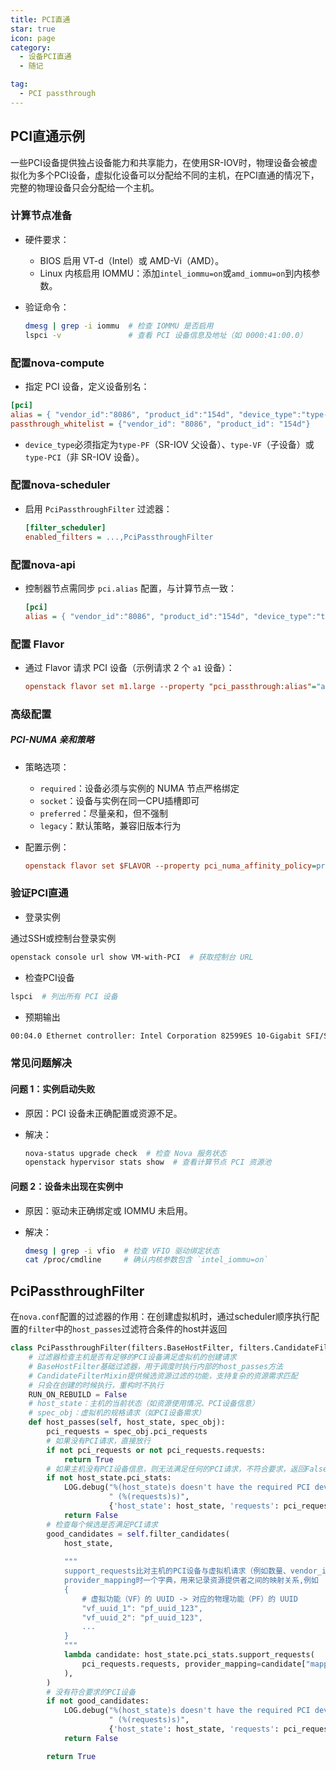 ```yaml
---
title: PCI直通
star: true
icon: page
category:
  - 设备PCI直通
  - 随记

tag: 
  - PCI passthrough
---
```




## PCI直通示例
一些PCI设备提供独占设备能力和共享能力，在使用SR-IOV时，物理设备会被虚拟化为多个PCI设备，虚拟化设备可以分配给不同的主机，在PCI直通的情况下，完整的物理设备只会分配给一个主机。

### 计算节点准备

- 硬件要求：
  - BIOS 启用 VT-d（Intel）或 AMD-Vi（AMD）。
  - Linux 内核启用 IOMMU：添加`intel_iommu=on`或`amd_iommu=on`到内核参数。

- 验证命令：

  ```bash
  dmesg | grep -i iommu  # 检查 IOMMU 是否启用
  lspci -v               # 查看 PCI 设备信息及地址（如 0000:41:00.0）
  ```

### 配置nova-compute

-  指定 PCI 设备，定义设备别名：

  ```ini
  [pci]
  alias = { "vendor_id":"8086", "product_id":"154d", "device_type":"type-PF", "name":"a1" }
  passthrough_whitelist = {"vendor_id": "8086", "product_id": "154d"}
  ```

  - `device_type`必须指定为`type-PF`（SR-IOV 父设备）、`type-VF`（子设备）或`type-PCI`（非 SR-IOV 设备）。

### 配置nova-scheduler

- 启用 `PciPassthroughFilter` 过滤器：

  ```ini
  [filter_scheduler]
  enabled_filters = ...,PciPassthroughFilter
  ```

### 配置nova-api

- 控制器节点需同步 `pci.alias` 配置，与计算节点一致：

  ```ini
  [pci]
  alias = { "vendor_id":"8086", "product_id":"154d", "device_type":"type-PF", "name":"a1" }
  ```

### 配置 Flavor

- 通过 Flavor 请求 PCI 设备（示例请求 2 个 `a1` 设备）：

  ```ini
  openstack flavor set m1.large --property "pci_passthrough:alias"="a1:2"
  ```


### 高级配置

##### PCI-NUMA 亲和策略

- 策略选项：
  - `required`：设备必须与实例的 NUMA 节点严格绑定
  - `socket`：设备与实例在同一CPU插槽即可
  - `preferred`：尽量亲和，但不强制
  - `legacy`：默认策略，兼容旧版本行为

- 配置示例：

  ```ini
  openstack flavor set $FLAVOR --property pci_numa_affinity_policy=preferred
  ```

### 验证PCI直通

- 登录实例

通过SSH或控制台登录实例

```bash
openstack console url show VM-with-PCI  # 获取控制台 URL
```

- 检查PCI设备

```bash
lspci  # 列出所有 PCI 设备
```

- 预期输出

```bash
00:04.0 Ethernet controller: Intel Corporation 82599ES 10-Gigabit SFI/SFP+ Network Connection (rev 01)
```

### 常见问题解决

#### 问题 1：实例启动失败

- 原因：PCI 设备未正确配置或资源不足。

- 解决：

  ```bash
  nova-status upgrade check  # 检查 Nova 服务状态
  openstack hypervisor stats show  # 查看计算节点 PCI 资源池
  ```

#### 问题 2：设备未出现在实例中

- 原因：驱动未正确绑定或 IOMMU 未启用。

- 解决：

  ```bash
  dmesg | grep -i vfio  # 检查 VFIO 驱动绑定状态
  cat /proc/cmdline     # 确认内核参数包含 `intel_iommu=on`
  ```

## PciPassthroughFilter

在`nova.conf`配置的过滤器的作用：在创建虚拟机时，通过scheduler顺序执行配置的`filter`中的`host_passes`过滤符合条件的host并返回

```python
class PciPassthroughFilter(filters.BaseHostFilter, filters.CandidateFilterMixin):
    # 过滤器检查主机是否有足够的PCI设备满足虚拟机的创建请求
	# BaseHostFilter基础过滤器，用于调度时执行内部的host_passes方法
    # CandidateFilterMixin提供候选资源过滤的功能，支持复杂的资源需求匹配
  	# 只会在创建的时候执行，重构时不执行
    RUN_ON_REBUILD = False
	# host_state：主机的当前状态（如资源使用情况、PCI设备信息）
    # spec_obj：虚拟机的规格请求（如PCI设备需求）
    def host_passes(self, host_state, spec_obj):
        pci_requests = spec_obj.pci_requests
        # 如果没有PCI请求，直接放行
        if not pci_requests or not pci_requests.requests:
            return True
		# 如果主机没有PCI设备信息，则无法满足任何的PCI请求，不符合要求，返回False
        if not host_state.pci_stats:
            LOG.debug("%(host_state)s doesn't have the required PCI devices"
                      " (%(requests)s)",
                      {'host_state': host_state, 'requests': pci_requests})
            return False
		# 检查每个候选是否满足PCI请求
        good_candidates = self.filter_candidates(
            host_state,
           
            """
            support_requests比对主机的PCI设备与虚拟机请求（例如数量、vendor_id、product_id）
            provider_mapping时一个字典，用来记录资源提供者之间的映射关系,例如
            {
                # 虚拟功能（VF）的 UUID -> 对应的物理功能（PF）的 UUID
                "vf_uuid_1": "pf_uuid_123",
                "vf_uuid_2": "pf_uuid_123",
                ...
            }
            """ 
            lambda candidate: host_state.pci_stats.support_requests(
                pci_requests.requests, provider_mapping=candidate["mappings"]
            ),
        )
		# 没有符合要求的PCI设备
        if not good_candidates:
            LOG.debug("%(host_state)s doesn't have the required PCI devices"
                      " (%(requests)s)",
                      {'host_state': host_state, 'requests': pci_requests})
            return False

        return True
```
